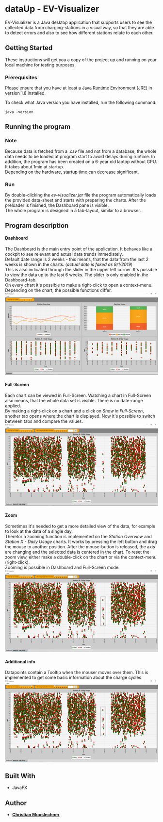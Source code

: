 # dataUp - EV-Visualizer

EV-Visualizer is a Java desktop application that supports users to see the collected data from charging-stations in a visual way, so that they are able to detect errors and also to see how different stations relate to each other.

## Getting Started

These instructions will get you a copy of the project up and running on your local machine for testing purposes.

### Prerequisites

Please ensure that you have at least a [Java Runtime Environment (JRE)](https://www.oracle.com/technetwork/java/javase/downloads/jre8-downloads-2133155.html) in version 1.8 installed.<br>

To check what Java version you have installed, run the following command:
```
java -version
```


## Running the program

### Note

Because data is fetched from a *.csv* file and not from a database, the whole data needs to be loaded at program start to avoid delays during runtime. In addition, the program has been created on a 6-year old laptop without GPU. It takes about 1min at startup.<br>
Depending on the hardware, startup time can decrease significant.

### Run

By double-clicking the *ev-visualizer.jar* file the program automatically loads the provided data-sheet and starts with preparing the charts. After the preloader is finished, the Dashboard pane is visible.<br>
The whole program is designed in a tab-layout, similar to a browser.


## Program description

#### Dashboard

The Dashboard is the main entry point of the application. It behaves like a cockpit to see relevant and actual data trends immediately.<br>
Default date range is 2 weeks - this means, that the data from the last 2 weeks is shown in the charts. (*actual date is faked as 9/1/2019*)<br>
This is also indicated through the slider in the upper left corner. It's possible to view the data up to the last 6 weeks. The slider is only enabled in the Dashboard-tab.<br>
On every chart it's possible to make a right-click to open a context-menu. Depending on the chart, the possible functions differ.<br>
![Dashboard](/img/dashboard.PNG "Dashboard")

#### Full-Screen

Each chart can be viewed in Full-Screen. Watching a chart in Full-Screen also means, that the whole data set is visible. There is no date-range applied.<br>
By making a right-click on a chart and a click on *Show in Full-Screen*, another tab opens where the chart is displayed. Now it's possible to switch between tabs and compare the values.<br>
![Full-Screen](/img/full_screen.png "Full-Screen")

#### Zoom

Sometimes it's needed to get a more detailed view of the data, for example to look at the data of a single day.<br>
Therefor a zooming function is implemented on the *Station Overview* and *Station X - Daily Usage* charts. It works by pressing the left button and drag the mouse to another position. After the mouse-button is released, the axis are changing and the selected data is centered in the chart. To reset the zoom view, either make a double-click on the chart or via the context-menu (right-click).<br>
Zooming is possible in Dashboard and Full-Screen mode.<br>
![Zoom](/img/zoom.png "Zoom")

#### Additional info
Datapoints contain a Tooltip when the mouser moves over them. This is implemented to get some basic information about the charge cycles.<br>
![Tooltip](/img/zoom.png "Tooltip")


## Built With

* JavaFX

## Author

* [**Christian Mooslechner**](mailto:christian.mooslechner@outlook.com)